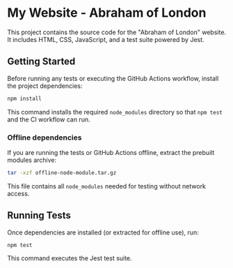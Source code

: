 # My Website - Abraham of London

This project contains the source code for the "Abraham of London" website. It includes HTML, CSS, JavaScript, and a test suite powered by Jest.

## Getting Started

Before running any tests or executing the GitHub Actions workflow, install the project dependencies:

```bash
npm install
```

This command installs the required `node_modules` directory so that `npm test` and the CI workflow can run.

### Offline dependencies

If you are running the tests or GitHub Actions offline, extract the prebuilt modules archive:

```bash
tar -xzf offline-node-module.tar.gz
```

This file contains all `node_modules` needed for testing without network access.

## Running Tests

Once dependencies are installed (or extracted for offline use), run:

```bash
npm test
```

This command executes the Jest test suite.


